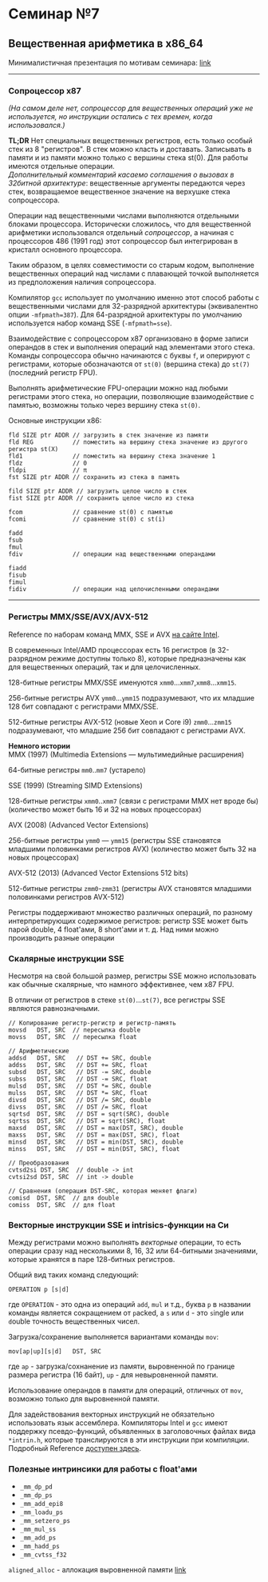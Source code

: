 # Семинар №7
## Вещественная арифметика в x86_64

Минималистичная презентация по мотивам семинара: [link](https://my.eng.utah.edu/~cs4400/sse-fp.pdf)

---
### Сопроцессор x87
_(На самом деле нет, сопроцессор для вещественных операций уже не используется, но инструкции остались с тех времен, 
когда использовался.)_  
  
__TL;DR__ Нет специальных вещественных регистров, есть только особый
стек из 8 "регистров". В стек можно класть и доставать. Записывать в памяти и из
памяти можно только с вершины стека st(0). Для работы имеются отдельные операции.  
_Дополнительный комментарий касаемо соглашения о вызовах в 32битной архитектуре_:
вещественные аргументы передаются через стек, возвращаемое вещественное значение на 
верхушке стека сопроцессора.
  
Операции над вещественными числами выполняются отдельными
блоками процессора. Исторически сложилось, что для
вещественной арифметики использовался отдельный
*сопроцессор*, а начиная с процессоров 486 (1991 год) этот
сопроцессор был интегрирован в кристалл основного
процессора.

Таким образом, в целях совместимости со старым кодом,
выполнение вещественных операций над числами с плавающей
точкой выполняется из предположения наличия сопроцессора.

Компилятор `gcc` использует по умолчанию именно этот способ
работы с вещественными числами для 32-разрядной архитектуры
(эквивалентно опции `-mfpmath=387`). Для 64-разрядной
архитектуры по умолчанию
используется набор команд SSE (`-mfpmath=sse`).

Взаимодействие с сопроцессором x87 организовано в
форме записи операндов в стек и выполнения операций
над элементами этого стека. Команды сопроцессора обычно
начинаются с буквы `f`, и оперируют с регистрами,
которые обозначаются от `st(0)` (вершина стека) до
`st(7)` (последний регистр FPU).

Выполнять арифметические FPU-операции можно над любыми
регистрами этого стека, но операции, позволяющие
взаимодействие c памятью, возможны только через
вершину стека `st(0)`.

Основные инструкции x86:
```
fld SIZE ptr ADDR // загрузить в стек значение из памяти
fld REG           // поместить на вершину стека значение из другого регистра st(X)
fld1              // поместить на вершину стека значение 1
fldz              // 0
fldpi             // π
fst SIZE ptr ADDR // сохранить из стека в память

fild SIZE ptr ADDR // загрузить целое число в стек
fist SIZE ptr ADDR // сохранить целое число из стека

fcom              // сравнение st(0) с памятью
fcomi             // сравнение st(0) с st(i)

fadd
fsub
fmul
fdiv              // операции над вещественными операндами

fiadd
fisub
fimul
fidiv             // операции над целочисленными операндами
```

---
### Регистры MMX/SSE/AVX/AVX-512

Reference по наборам команд MMX, SSE и AVX [на сайте Intel](https://software.intel.com/sites/landingpage/IntrinsicsGuide/).  

В современных Intel/AMD процессорах есть 16 регистров
(в 32-разрядном режиме доступны только 8),
которые предназначены как для вещественных операций, так
и для целочисленных.

128-битные регистры MMX/SSE именуются `xmm0`...`xmm7`,`xmm8`...`xmm15`.

256-битные регистры AVX `ymm0`...`ymm15` подразумевают, что
их младшие 128 бит совпадают с регистрами MMX/SSE.

512-битные регистры AVX-512 (новые Xeon и Core i9)
`zmm0`...`zmm15` подразумевают, что младшие 256 бит
совпадают с регистрами AVX.
  
__Немного истории__  
MMX (1997) (Multimedia Extensions — мультимедийные расширения)

64-битные регистры `mm0`..`mm7` (устарело)

SSE (1999) (Streaming SIMD Extensions)

128-битные регистры `xmm0`..`xmm7` (связи с регистрами MMX нет вроде бы) (количество может быть 16 и 32 на новых процессорах)

AVX (2008) (Advanced Vector Extensions)

256-битные регистры `ymm0` — `ymm15` (регистры SSE становятся младшими половинками регистров AVX) (количество может быть 32 на новых процессорах)

AVX-512 (2013) (Advanced Vector Extensions 512 bits)

512-битные регистры `zmm0`-`zmm31` (регистры AVX становятся младшими половинками регистров AVX-512)

Регистры поддерживают множество различных операций, по разному интерпретирующих содержимое регистров: регистр SSE может быть парой double, 4 float'ами, 8 short'ами и т. д. Над ними можно производить разные операции

### Скалярные инструкции SSE

Несмотря на свой большой размер, регистры SSE можно
использовать как обычные скалярные, что намного эффективнее,
чем x87 FPU.

В отличии от регистров в стеке `st(0)`...`st(7)`, все
регистры SSE являются равнозначными.

```
// Копирование регистр-регистр и регистр-память
movsd   DST, SRC  // пересылка double
movss   DST, SRC  // пересылка float

// Арифметические
addsd   DST, SRC   // DST += SRC, double
addss   DST, SRC   // DST += SRC, float
subsd   DST, SRC   // DST -= SRC, double
subss   DST, SRC   // DST -= SRC, float
mulsd   DST, SRC   // DST *= SRC, double
mulss   DST, SRC   // DST *= SRC, float
divsd   DST, SRC   // DST /= SRC, double
divss   DST, SRC   // DST /= SRC, float
sqrtsd  DST, SRC   // DST = sqrt(SRC), double
sqrtss  DST, SRC   // DST = sqrt(SRC), float
maxsd   DST, SRC   // DST = max(DST, SRC), double
maxss   DST, SRC   // DST = max(DST, SRC), float
minsd   DST, SRC   // DST = min(DST, SRC), double
minss   DST, SRC   // DST = min(DST, SRC), float

// Преобразования
cvtsd2si DST, SRC  // double -> int
cvtsi2sd DST, SRC  // int -> double

// Сравнения (операция DST-SRC, которая меняет флаги)
comisd  DST, SRC  // для double
comiss  DST, SRC  // для float

```

### Векторные инструкции SSE и intrisics-функции на Си

Между регистрами можно выполнять *векторные* операции, то
есть операции сразу над несколькими 8, 16, 32 или 64-битными
значениями, которые хранятся в паре 128-битных регистров.

Общий вид таких команд следующий:
```
OPERATION p [s|d]
```
где `OPERATION` - это одна из операций `add`, `mul` и т.д.,
буква `p` в названии команды является сокращением от
`p`acked, а `s` или `d` - это `s`ingle или `d`ouble точность
вещественных чисел.

Загрузка/сохранение выполняется вариантами команды `mov`:
```
mov[ap|up][s|d]   DST, SRC
```
где `ap` - загрузка/сохнанение из памяти, выровненной по
границе размера регистра (16 байт), `up` - для
невыровненной памяти.

Использование операндов в памяти для операций, отличных от
`mov`, возможно только для выровненной памяти.

Для задействования векторных инструкций не обязательно
использовать язык ассемблера. Компиляторы Intel и `gcc`
имеют поддержку псевдо-функций, объявленных в заголовочных
файлах вида `*intrin.h`, которые транслируются в эти
инструкции при компиляции. Подробный Reference
[доступен здесь](https://software.intel.com/sites/landingpage/IntrinsicsGuide/).

### Полезные интринсики для работы с float'ами

* `_mm_dp_pd `
* `_mm_dp_ps `
* `_mm_add_epi8`
* `_mm_loadu_ps`
* `_mm_setzero_ps`
* `_mm_mul_ss`
* `_mm_add_ps`
* `_mm_hadd_ps`
* `_mm_cvtss_f32`

`aligned_alloc` - аллокация выровненной памяти [link](https://en.cppreference.com/w/c/memory/aligned_alloc)
